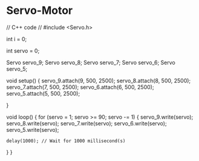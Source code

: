 # Servo-Motor
// C++ code
//
#include <Servo.h>

int i = 0;

int servo = 0;

Servo servo_9;
Servo servo_8;
Servo servo_7;
Servo servo_6;
Servo servo_5;


void setup()
{
  servo_9.attach(9, 500, 2500);
  servo_8.attach(8, 500, 2500);
  servo_7.attach(7, 500, 2500);
  servo_6.attach(6, 500, 2500);
  servo_5.attach(5, 500, 2500);

}

void loop()
{
  for (servo = 1; servo >= 90; servo -= 1) {
    servo_9.write(servo);
    servo_8.write(servo);
    servo_7.write(servo);
    servo_6.write(servo);
    servo_5.write(servo);

    delay(1000); // Wait for 1000 millisecond(s)
  }
}
